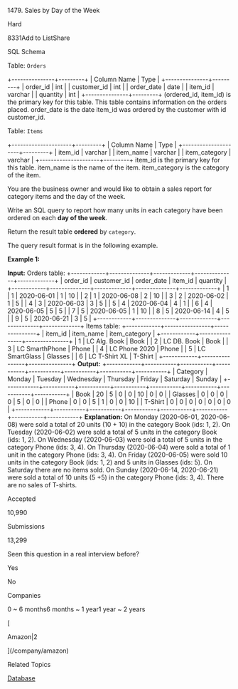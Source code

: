 1479\. Sales by Day of the Week

Hard

8331Add to ListShare

SQL Schema

Table: `Orders`

+---------------+---------+
| Column Name   | Type    |
+---------------+---------+
| order\_id      | int     |
| customer\_id   | int     |
| order\_date    | date    | 
| item\_id       | varchar |
| quantity      | int     |
+---------------+---------+
(ordered\_id, item\_id) is the primary key for this table.
This table contains information on the orders placed.
order\_date is the date item\_id was ordered by the customer with id customer\_id.

Table: `Items`

+---------------------+---------+
| Column Name         | Type    |
+---------------------+---------+
| item\_id             | varchar |
| item\_name           | varchar |
| item\_category       | varchar |
+---------------------+---------+
item\_id is the primary key for this table.
item\_name is the name of the item.
item\_category is the category of the item.

You are the business owner and would like to obtain a sales report for category items and the day of the week.

Write an SQL query to report how many units in each category have been ordered on each **day of the week**.

Return the result table **ordered** by `category`.

The query result format is in the following example.

**Example 1:**

**Input:** 
Orders table:
+------------+--------------+-------------+--------------+-------------+
| order\_id   | customer\_id  | order\_date  | item\_id      | quantity    |
+------------+--------------+-------------+--------------+-------------+
| 1          | 1            | 2020-06-01  | 1            | 10          |
| 2          | 1            | 2020-06-08  | 2            | 10          |
| 3          | 2            | 2020-06-02  | 1            | 5           |
| 4          | 3            | 2020-06-03  | 3            | 5           |
| 5          | 4            | 2020-06-04  | 4            | 1           |
| 6          | 4            | 2020-06-05  | 5            | 5           |
| 7          | 5            | 2020-06-05  | 1            | 10          |
| 8          | 5            | 2020-06-14  | 4            | 5           |
| 9          | 5            | 2020-06-21  | 3            | 5           |
+------------+--------------+-------------+--------------+-------------+
Items table:
+------------+----------------+---------------+
| item\_id    | item\_name      | item\_category |
+------------+----------------+---------------+
| 1          | LC Alg. Book   | Book          |
| 2          | LC DB. Book    | Book          |
| 3          | LC SmarthPhone | Phone         |
| 4          | LC Phone 2020  | Phone         |
| 5          | LC SmartGlass  | Glasses       |
| 6          | LC T-Shirt XL  | T-Shirt       |
+------------+----------------+---------------+
**Output:** 
+------------+-----------+-----------+-----------+-----------+-----------+-----------+-----------+
| Category   | Monday    | Tuesday   | Wednesday | Thursday  | Friday    | Saturday  | Sunday    |
+------------+-----------+-----------+-----------+-----------+-----------+-----------+-----------+
| Book       | 20        | 5         | 0         | 0         | 10        | 0         | 0         |
| Glasses    | 0         | 0         | 0         | 0         | 5         | 0         | 0         |
| Phone      | 0         | 0         | 5         | 1         | 0         | 0         | 10        |
| T-Shirt    | 0         | 0         | 0         | 0         | 0         | 0         | 0         |
+------------+-----------+-----------+-----------+-----------+-----------+-----------+-----------+
**Explanation:** 
On Monday (2020-06-01, 2020-06-08) were sold a total of 20 units (10 + 10) in the category Book (ids: 1, 2).
On Tuesday (2020-06-02) were sold a total of 5 units in the category Book (ids: 1, 2).
On Wednesday (2020-06-03) were sold a total of 5 units in the category Phone (ids: 3, 4).
On Thursday (2020-06-04) were sold a total of 1 unit in the category Phone (ids: 3, 4).
On Friday (2020-06-05) were sold 10 units in the category Book (ids: 1, 2) and 5 units in Glasses (ids: 5).
On Saturday there are no items sold.
On Sunday (2020-06-14, 2020-06-21) were sold a total of 10 units (5 +5) in the category Phone (ids: 3, 4).
There are no sales of T-shirts.

Accepted

10,990

Submissions

13,299

Seen this question in a real interview before?

Yes

No

Companies

0 ~ 6 months6 months ~ 1 year1 year ~ 2 years

[

Amazon|2

](/company/amazon)

Related Topics

[Database](/tag/database/)